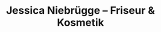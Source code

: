 ---
title: "Jessica Niebrügge – Friseur & Kosmetik"
url: /telgte/jessica-niebruegge-friseur-und-kosmetik/
shop: Friseur
---